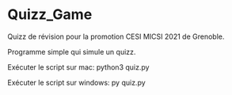 # Quizz_Game

Quizz de révision pour la promotion CESI MICSI 2021 de Grenoble. 

Programme simple qui simule un quizz. 


Exécuter le script sur mac:
  python3 quiz.py

Exécuter le script sur windows:
  py quiz.py
